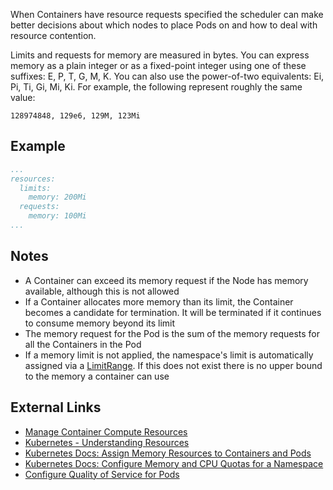 When Containers have resource requests specified the scheduler can make better decisions about which nodes to place Pods on and how to deal with resource contention.

Limits and requests for memory are measured in bytes. You can express memory as a plain integer or as a fixed-point integer using one of these suffixes: E, P, T, G, M, K. You can also use the power-of-two equivalents: Ei, Pi, Ti, Gi, Mi, Ki. For example, the following represent roughly the same value:

```
128974848, 129e6, 129M, 123Mi
```

## Example

```yaml
...
resources:
  limits:
    memory: 200Mi
  requests:
    memory: 100Mi
...
```

## Notes

- A Container can exceed its memory request if the Node has memory available, although this is not allowed
- If a Container allocates more memory than its limit, the Container becomes a candidate for termination. It will be terminated if it continues to consume memory beyond its limit
- The memory request for the Pod is the sum of the memory requests for all the Containers in the Pod
- If a memory limit is not applied, the namespace's limit is automatically assigned via a [LimitRange](https://kubernetes.io/docs/tasks/administer-cluster/memory-default-namespace/). If this does not exist there is no upper bound to the memory a container can use

## External Links
- [Manage Container Compute Resources](https://kubernetes.io/docs/concepts/configuration/manage-compute-resources-container/)
- [Kubernetes - Understanding Resources](http://www.noqcks.io/note/kubernetes-resources-limits/)
- [Kubernetes Docs: Assign Memory Resources to Containers and Pods](https://kubernetes.io/docs/tasks/configure-pod-container/assign-memory-resource/)
- [Kubernetes Docs: Configure Memory and CPU Quotas for a Namespace](https://kubernetes.io/docs/tasks/administer-cluster/quota-memory-cpu-namespace/)
- [Configure Quality of Service for Pods](https://kubernetes.io/docs/tasks/configure-pod-container/quality-service-pod/)
